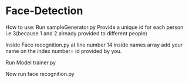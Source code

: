 # Face-Detection
How to use:
Run sampleGenerator.py
Provide a unique id for each person i.e 3(because 1 and 2 already provided to different people)

Inside Face recognition.py at line number 14 inside names array add your name on the index number= id provided by you.

Run Model trainer.py

Now run face recognition.py
